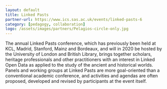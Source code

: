 ```yaml
---
layout: default
title: Linked Pasts
partner-url: https://www.ics.sas.ac.uk/events/linked-pasts-6
category: [pedagogy, collaboration]
logo: /assets/images/partners/Pelagios-circle-only.jpg
---
```


The annual Linked Pasts conference, which has previously been held at KCL, Madrid, Stanford, Mainz and Bordeaux, and will in 2020 be hosted by the University of London and British Library, brings together scholars, heritage professionals and other practitioners with an interest in Linked Open Data as applied to the study of the ancient and historical worlds. Panels and working groups at Linked Pasts are more goal-oriented than a conventional academic conference, and activities and agendas are often proposed, developed and revised by participants at the event itself.
